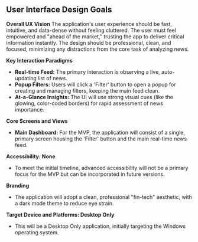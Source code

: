 ## User Interface Design Goals

**Overall UX Vision**
The application's user experience should be fast, intuitive, and data-dense without feeling cluttered. The user must feel empowered and "ahead of the market," trusting the app to deliver critical information instantly. The design should be professional, clean, and focused, minimizing any distractions from the core task of analyzing news.

**Key Interaction Paradigms**
*   **Real-time Feed:** The primary interaction is observing a live, auto-updating list of news.
*   **Popup Filters:** Users will click a 'Filter' button to open a popup for creating and managing filters, keeping the main feed clean.
*   **At-a-Glance Insights:** The UI will use strong visual cues (like the glowing, color-coded borders) for rapid assessment of news importance.

**Core Screens and Views**
*   **Main Dashboard:** For the MVP, the application will consist of a single, primary screen housing the 'Filter' button and the main real-time news feed.

**Accessibility: None**
*   To meet the initial timeline, advanced accessibility will not be a primary focus for the MVP but can be incorporated in future versions.

**Branding**
*   The application will adopt a clean, professional "fin-tech" aesthetic, with a dark mode theme to reduce eye strain.

**Target Device and Platforms: Desktop Only**
*   This will be a Desktop Only application, initially targeting the Windows operating system.
